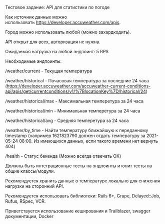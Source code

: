 Тестовое задание: API для статистики по погоде

Как источник данных можно использовать https://developer.accuweather.com/apis.

Город можно использовать любой (можно захардкодить).

API открыт для всех, авторизация не нужна.

Ожидаемая нагрузка на любой эндпоинт: 5 RPS

Необходимые эндпоинты:

/weather/current - Текущая температура

/weather/historical - Почасовая температура за последние 24 часа (https://developer.accuweather.com/accuweather-current-conditions-api/apis/get/currentconditions/v1/%7BlocationKey%7D/historical/24)

/weather/historical/max - Максимальная темперетура за 24 часа

/weather/historical/min - Минимальная темперетура за 24 часа

/weather/historical/avg - Средняя темперетура за 24 часа

/weather/by_time - Найти температуру ближайшую к переданному timestamp (например 1621823790 должен отдать температуру за 2021-05-24 08:00. Из имеющихся данных, если такого времени нет вернуть 404)

/health - Статус бекенда (Можно всегда отвечать OK)

Должны быть интеграционные тесты на эндпоинты и юнит тесты на общие классы/модули.

Рекомендуется хранить данные о температуре локально для снижения нагрузки на сторонний API.

Рекомендуется использовать библиотеки: Rails 6+, Grape, Delayed::Job, Rufus, RSpec, VCR.

Приветствуется использование кеширования и Trailblazer, swagger документации, Docker